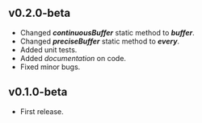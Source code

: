 ## v0.2.0-beta

* Changed ***continuousBuffer*** static method to ***buffer***.
* Changed ***preciseBuffer*** static method to ***every***.
* Added unit tests.
* Added *documentation* on code.
* Fixed minor bugs.

## v0.1.0-beta

* First release.